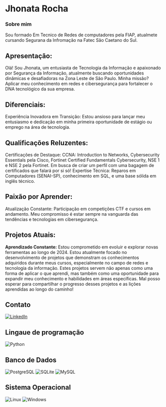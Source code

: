 # Jhonata Rocha

### Sobre mim
Sou formado Em Tecnico de Redes de computadores pela FIAP, atualmete cursando Segurana da Infromação na Fatec São Caetano do Sul.

## Apresentação:
Olá! Sou Jhonata, um entusiasta de Tecnologia da Informação e apaixonado por Segurança da Informação, atualmente buscando oportunidades dinâmicas e desafiadoras na Zona Leste de São Paulo. 
Minha missão? Aplicar meu conhecimento em redes e cibersegurança para fortalecer o DNA tecnológico da sua empresa.

## Diferenciais:

  Experiência Inovadora em Transição: Estou ansioso para lançar meu entusiasmo e dedicação em minha primeira oportunidade de estágio ou emprego na área de tecnologia.

## Qualificações Reluzentes:

  Certificações de Destaque: CCNA: Introduction to Networks, Cybersecurity Essentials pela Cisco, Fortinet Certified Fundamentals Cybersecurity, NSE 1 e NSE 2 pela Fortinet. Em busca de criar um perfil  com uma bagagem  de certificados que falará por si só!
  Expertise Técnica: Reparos em Computadores (SENAI-SP), conhecimento em SQL, e uma base sólida em inglês técnico.

## Paixão por Aprender:

  Atualização Constante: Participação em competições CTF e cursos em andamento. Meu compromisso é estar sempre na vanguarda das tendências e tecnologias em cibersegurança.

## Projetos Atuais:

**Aprendizado Constante:** Estou comprometido em evoluir e explorar novas ferramentas ao longo de 2024. Estou atualmente focado no desenvolvimento de projetos que demonstram os conhecimentos adquiridos durante meus cursos, especialmente no campo de redes e tecnologia da informação. Estes projetos servem não apenas como uma forma de aplicar o que aprendi, mas também como uma oportunidade para expandir meu conhecimento e habilidades em áreas específicas. Mal posso esperar para compartilhar o progresso desses projetos e as lições aprendidas ao longo do caminho!

## Contato

[![LinkedIn](https://img.shields.io/badge/LinkedIn-0077B5?style=for-the-badge&logo=linkedin&logoColor=white)](https://www.linkedin.com/in/jhonatarocha/)

## Lingaue de programação 
![Python](https://img.shields.io/badge/python-3670A0?style=for-the-badge&logo=python&logoColor=ffdd54) 

## Banco de Dados 
![PostgreSQL](https://img.shields.io/badge/PostgreSQL-000?style=for-the-badge&logo=postgresql) ![SQLite](https://img.shields.io/badge/SQLite-000?style=for-the-badge&logo=sqlite&logoColor=07405E) ![MySQL](https://img.shields.io/badge/MySQL-00000F?style=for-the-badge&logo=mysql&logoColor=white)

## Sistema Operacional
![Linux](https://img.shields.io/badge/Linux-000?style=for-the-badge&logo=linux&logoColor=FCC624)
![Windows](https://img.shields.io/badge/Windows-000?style=for-the-badge&logo=windows&logoColor=2CA5E0)
